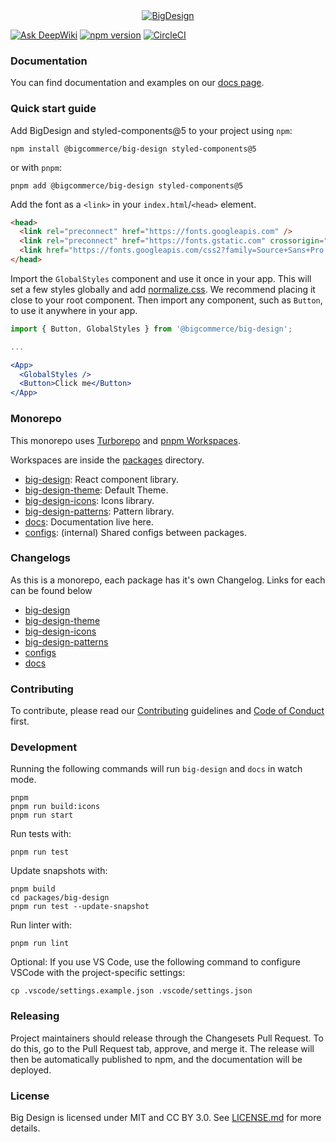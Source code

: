 <div align="center">
  <a href="https://developer.bigcommerce.com/big-design">
    <img alt="BigDesign" src="https://bigcommerce.github.io/big-design/banner.svg">
  </a>
</div>

[![Ask DeepWiki](https://deepwiki.com/badge.svg)](https://deepwiki.com/bigcommerce/big-design) [![npm version](https://img.shields.io/npm/v/@bigcommerce/big-design.svg?style=flat)](https://www.npmjs.com/package/@bigcommerce/big-design) [![CircleCI](https://circleci.com/gh/bigcommerce/big-design.svg?style=shield)](https://circleci.com/gh/bigcommerce/big-design)

### Documentation

You can find documentation and examples on our [docs page](https://bigcommerce.github.io/big-design).

### Quick start guide

Add BigDesign and styled-components@5 to your project using `npm`:

```
npm install @bigcommerce/big-design styled-components@5
```

or with `pnpm`:

```
pnpm add @bigcommerce/big-design styled-components@5
```

Add the font as a `<link>` in your `index.html`/`<head>` element.

```html
<head>
  <link rel="preconnect" href="https://fonts.googleapis.com" />
  <link rel="preconnect" href="https://fonts.gstatic.com" crossorigin="" />
  <link href="https://fonts.googleapis.com/css2?family=Source+Sans+Pro:wght@200;300;400;600&display=swap" rel="stylesheet" />
</head>
```

Import the `GlobalStyles` component and use it once in your app. This will set a few styles globally
and add [normalize.css](https://github.com/necolas/normalize.css/). We recommend placing it close to
your root component. Then import any component, such as `Button`, to use it anywhere in your app.

```jsx
import { Button, GlobalStyles } from '@bigcommerce/big-design';

...

<App>
  <GlobalStyles />
  <Button>Click me</Button>
</App>
```

### Monorepo

This monorepo uses [Turborepo](https://turbo.build/repo/docs) and [pnpm Workspaces](https://pnpmpkg.com/lang/en/docs/workspaces/).

Workspaces are inside the [packages](https://github.com/bigcommerce/big-design/blob/main/packages) directory.

- [big-design](https://github.com/bigcommerce/big-design/blob/main/packages/big-design): React component library.
- [big-design-theme](https://github.com/bigcommerce/big-design/blob/main/packages/big-design-theme): Default Theme.
- [big-design-icons](https://github.com/bigcommerce/big-design/blob/main/packages/big-design-icons): Icons library.
- [big-design-patterns](https://github.com/bigcommerce/big-design/tree/main/packages/big-design-patterns): Pattern library.
- [docs](https://github.com/bigcommerce/big-design/blob/main/packages/docs): Documentation live here.
- [configs](https://github.com/bigcommerce/big-design/blob/main/packages/configs): (internal) Shared configs between packages.

### Changelogs

As this is a monorepo, each package has it's own Changelog. Links for each can be found below

- [big-design](https://github.com/bigcommerce/big-design/blob/main/packages/big-design/CHANGELOG.md)
- [big-design-theme](https://github.com/bigcommerce/big-design/blob/main/packages/big-design-theme/CHANGELOG.md)
- [big-design-icons](https://github.com/bigcommerce/big-design/blob/main/packages/big-design-icons/CHANGELOG.md)
- [big-design-patterns](https://github.com/bigcommerce/big-design/blob/main/packages/big-design-patterns/CHANGELOG.md)
- [configs](https://github.com/bigcommerce/big-design/tree/main/packages/configs)
- [docs](https://github.com/bigcommerce/big-design/blob/main/packages/docs/CHANGELOG.md)

### Contributing

To contribute, please read our [Contributing](https://github.com/bigcommerce/big-design/blob/main/CONTRIBUTING.md) guidelines
and [Code of Conduct](https://github.com/bigcommerce/big-design/blob/main/CODE_OF_CONDUCT.md) first.

### Development

Running the following commands will run `big-design` and `docs` in watch mode.

```
pnpm
pnpm run build:icons
pnpm run start
```

Run tests with:

```
pnpm run test
```

Update snapshots with:

```
pnpm build
cd packages/big-design
pnpm run test --update-snapshot
```

Run linter with:

```
pnpm run lint
```

Optional: If you use VS Code, use the following command to configure VSCode with the project-specific settings:

```shell copy
cp .vscode/settings.example.json .vscode/settings.json
```

### Releasing

Project maintainers should release through the Changesets Pull Request. To do this, go to the Pull Request tab, approve, and merge it. The release will then be automatically published to npm, and the documentation will be deployed.

### License
Big Design is licensed under MIT and CC BY 3.0. See [LICENSE.md](./LICENSE.md) for more details.
